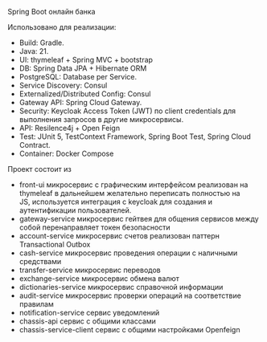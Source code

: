 Spring Boot онлайн банка

Использовано для реализации:
* Build: Gradle.
* Java: 21.
* UI: thymeleaf + Spring MVC + bootstrap
* DB: Spring Data JPA + Hibernate ORM
* PostgreSQL: Database per Service.
* Service Discovery: Consul
* Externalized/Distributed Config: Consul
* Gateway API: Spring Cloud Gateway.
* Security: Keycloak Access Token (JWT) по client credentials для выполнения запросов в другие микросервисы.
* API: Resilence4j + Open Feign
* Test: JUnit 5, TestContext Framework, Spring Boot Test, Spring Cloud Contract.
* Container: Docker Compose

Проект состоит из
* front-ui микросервис с графическим интерфейсом реализован на thymeleaf в дальнейшем желательно переписать полностью на  
JS, используется интеграция c keycloak для создания и аутентификации пользователей.
* gateway-service микросервис гейтвея для общения сервисов между собой перенаправляет токен безопасности
* account-service микросервис счетов реализован паттерн Transactional Outbox
* cash-service микросервис проведения операции с наличными средствами
* transfer-service микросервис переводов
* exchange-service микросервис обмена валют
* dictionaries-service микросервис справочной информации
* audit-service микросервис проверки операций на соответствие правилам
* notification-service сервис уведомлений
* chassis-api сервис с общими классами
* chassis-service-client сервис с общими настройками Openfeign 